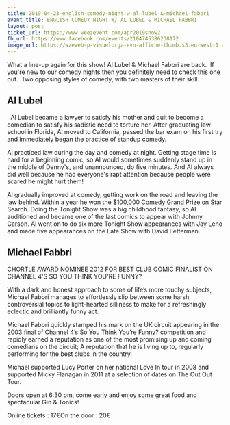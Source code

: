 ```yaml
---
title: 2019-04-23-english-comedy-night-w-al-lubel-&-michael-fabbri
event_title: ENGLISH COMEDY NIGHT W/ AL LUBEL & MICHAEL FABBRI
layout: post
ticket_url: https://www.weezevent.com/apr2019show2
fb_url: https://www.facebook.com/events/2104745386238172
image_url: https://wzeweb-p-visuelorga-evn-affiche-thumb.s3.eu-west-1.amazonaws.com/affiche_377946.thumb53700.1537348448.jpg
---
```

What a line-up again for this show! Al Lubel & Michael Fabbri are back.  If you're new to our comedy nights then you definitely need to check this one out.  Two opposing styles of comedy, with two masters of their skill.
 
## Al Lubel
 
Al Lubel became a lawyer to satisfy his mother and quit to become a comedian to satisfy his sadistic need to torture her. After graduating law school in Florida, Al moved to California, passed the bar exam on his first try and immediately began the practice of standup comedy.

Al practiced law during the day and comedy at night. Getting stage time is hard for a beginning comic, so Al would sometimes suddenly stand up in the middle of Denny's, and unannounced, do five minutes. And Al always did well because he had everyone's rapt attention because people were scared he might hurt them!

Al gradually improved at comedy, getting work on the road and leaving the law behind. Within a year he won the $100,000 Comedy Grand Prize on Star Search. Doing the Tonight Show was a big childhood fantasy, so Al auditioned and became one of the last comics to appear with Johnny Carson. Al went on to do six more Tonight Show appearances with Jay Leno and made five appearances on the Late Show with David Letterman.

## Michael Fabbri

CHORTLE AWARD NOMINEE 2012 FOR BEST CLUB COMIC
FINALIST ON CHANNEL 4'S SO YOU THINK YOU'RE FUNNY?

With a dark and honest approach to some of life’s more touchy subjects, Michael Fabbri manages to effortlessly slip between some harsh, controversial topics to light-hearted silliness to make for a refreshingly eclectic and brilliantly funny act. 

Michael Fabbri quickly stamped his mark on the UK circuit appearing in the 2003 final of Channel 4’s So You Think You’re Funny? competition and rapidly earned a reputation as one of the most promising up and coming comedians on the circuit; A reputation that he is living up to, regularly performing for the best clubs in the country.

Michael supported Lucy Porter on her national Love In tour in 2008 and supported Micky Flanagan in 2011 at a selection of dates on The Out Out Tour.

Doors open at 6:30 pm, come early and enjoy some great food and spectacular Gin & Tonics!

Online tickets : 17€On the door : 20€
